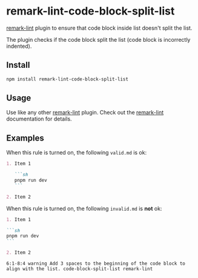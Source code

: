 # remark-lint-code-block-split-list

[remark-lint](https://github.com/remarkjs/remark-lint) plugin to ensure that code block inside list doesn't split the list.

The plugin checks if the code block split the list (сode block is incorrectly indented).

## Install

```sh
npm install remark-lint-code-block-split-list
```

## Usage

Use like any other [remark-lint](https://github.com/remarkjs/remark-lint) plugin.
Check out the [remark-lint](https://github.com/remarkjs/remark-lint) documentation for details.

## Examples

When this rule is turned on, the following `valid.md` is ok:

````md
1. Item 1

   ```sh
   pnpm run dev
   ```

2. Item 2
````

When this rule is turned on, the following `invalid.md` is **not** ok:

````md
1. Item 1

```sh
pnpm run dev
```

2. Item 2
````

```text
6:1-8:4 warning Add 3 spaces to the beginning of the code block to align with the list. code-block-split-list remark-lint
```
